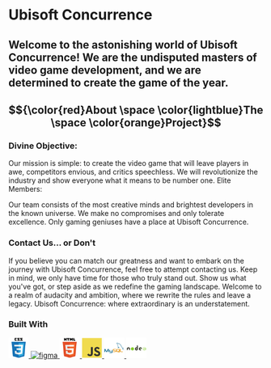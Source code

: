 # Ubisoft Concurrence

## Welcome to the astonishing world of Ubisoft Concurrence! We are the undisputed masters of video game development, and we are determined to create the game of the year.

## $${\color{red}About \space \color{lightblue}The \space \color{orange}Project}$$
### Divine Objective:

Our mission is simple: to create the video game that will leave players in awe, competitors envious, and critics speechless. We will revolutionize the industry and show everyone what it means to be number one.
Elite Members:

Our team consists of the most creative minds and brightest developers in the known universe. We make no compromises and only tolerate excellence. Only gaming geniuses have a place at Ubisoft Concurrence.


### Contact Us... or Don't

If you believe you can match our greatness and want to embark on the journey with Ubisoft Concurrence, feel free to attempt contacting us. Keep in mind, we only have time for those who truly stand out. Show us what you've got, or step aside as we redefine the gaming landscape.
Welcome to a realm of audacity and ambition, where we rewrite the rules and leave a legacy. Ubisoft Concurrence: where extraordinary is an understatement.


### Built With

<p align="left"> <a href="https://www.w3schools.com/css/" target="_blank" rel="noreferrer"> <img src="https://raw.githubusercontent.com/devicons/devicon/master/icons/css3/css3-original-wordmark.svg" alt="css3" width="40" height="40"/> </a> <a href="https://www.figma.com/" target="_blank" rel="noreferrer"> <img src="https://www.vectorlogo.zone/logos/figma/figma-icon.svg" alt="figma" width="40" height="40"/> </a> <a href="https://www.w3.org/html/" target="_blank" rel="noreferrer"> <img src="https://raw.githubusercontent.com/devicons/devicon/master/icons/html5/html5-original-wordmark.svg" alt="html5" width="40" height="40"/> </a> <a href="https://developer.mozilla.org/en-US/docs/Web/JavaScript" target="_blank" rel="noreferrer"> <img src="https://raw.githubusercontent.com/devicons/devicon/master/icons/javascript/javascript-original.svg" alt="javascript" width="40" height="40"/> </a> <a href="https://www.mysql.com/" target="_blank" rel="noreferrer"> <img src="https://raw.githubusercontent.com/devicons/devicon/master/icons/mysql/mysql-original-wordmark.svg" alt="mysql" width="40" height="40"/> </a> <a href="https://nodejs.org" target="_blank" rel="noreferrer"> <img src="https://raw.githubusercontent.com/devicons/devicon/master/icons/nodejs/nodejs-original-wordmark.svg" alt="nodejs" width="40" height="40"/> </a> </p>

<br>

<img scr="https://media.istockphoto.com/id/1307986275/fr/vectoriel/pixel-game-over-8-bits-pixel-game-over-vector-background.jpg?s=612x612&w=0&k=20&c=LX2RMrOJzybLlqrq66Wn-_kW3hWF-p5tdDxqEKs-pSA=">


